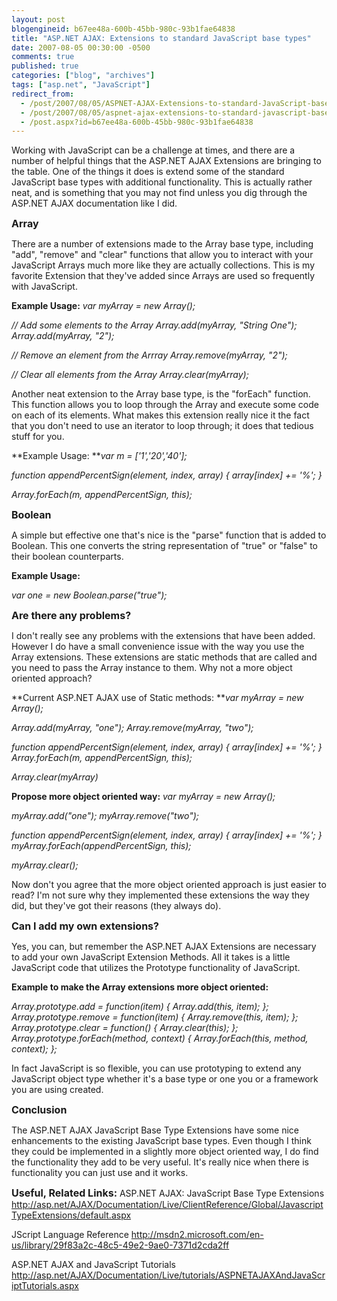 ```yaml
---
layout: post
blogengineid: b67ee48a-600b-45bb-980c-93b1fae64838
title: "ASP.NET AJAX: Extensions to standard JavaScript base types"
date: 2007-08-05 00:30:00 -0500
comments: true
published: true
categories: ["blog", "archives"]
tags: ["asp.net", "JavaScript"]
redirect_from: 
  - /post/2007/08/05/ASPNET-AJAX-Extensions-to-standard-JavaScript-base-types
  - /post/2007/08/05/aspnet-ajax-extensions-to-standard-javascript-base-types
  - /post.aspx?id=b67ee48a-600b-45bb-980c-93b1fae64838
---
```

<!-- more -->

Working with JavaScript can be a challenge at times, and there are a number of helpful things that the ASP.NET AJAX Extensions are bringing to the table. One of the things it does is extend some of the standard JavaScript base types with additional functionality. This is actually rather neat, and is something that you may not find unless you dig through the ASP.NET AJAX documentation like I did.


 **<span style="font-size: medium;">Array</span>**

There are a number of extensions made to the Array base type, including "add", "remove" and "clear" functions that allow you to interact with your JavaScript Arrays much more like they are actually collections. This is my favorite Extension that they've added since Arrays are used so frequently with JavaScript.

**Example Usage:** 
 *var myArray = new Array();*

*// Add some elements to the Array
 Array.add(myArray, "String One");
 Array.add(myArray, "2");*

*// Remove an element from the Arrray
 Array.remove(myArray, "2");*

*// Clear all elements from the Array
 Array.clear(myArray);*

Another neat extension to the Array base type, is the "forEach" function. This function allows you to loop through the Array and execute some code on each of its elements. What makes this extension really nice it the fact that you don't need to use an iterator to loop through; it does that tedious stuff for you.

**Example Usage:
 ***var m = ['1','20','40'];*

*function appendPercentSign(element, index, array)
 {
     array[index] += '%';
 }*

*Array.forEach(m, appendPercentSign, this);*


 **<span style="font-size: medium;">Boolean</span>**

A simple but effective one that's nice is the "parse" function that is added to Boolean. This one converts the string representation of "true" or "false" to their boolean counterparts.

**Example Usage:**

*var one = new Boolean.parse("true");*

 

**<span style="font-size: medium;">Are there any problems?</span>**

I don't really see any problems with the extensions that have been added. However I do have a small convenience issue with the way you use the Array extensions. These extensions are static methods that are called and you need to pass the Array instance to them. Why not a more object oriented approach?

**Current ASP.NET AJAX use of Static methods:
 ***var myArray = new Array();*

*Array.add(myArray, "one");
 Array.remove(myArray, "two");*

*function appendPercentSign(element, index, array)
 {
     array[index] += '%';
 }
 Array.forEach(m, appendPercentSign, this);*

*Array.clear(myArray)*


 **Propose more object oriented way:**
 *var myArray = new Array();*

*myArray.add("one");
 myArray.remove("two");*

*function appendPercentSign(element, index, array)
 {
     array[index] += '%';
 }
 myArray.forEach(appendPercentSign, this);*

*myArray.clear();*


 Now don't you agree that the more object oriented approach is just easier to read? I'm not sure why they implemented these extensions the way they did, but they've got their reasons (they always do).

 

**<span style="font-size: medium;">Can I add my own extensions?</span>**

Yes, you can, but remember the ASP.NET AJAX Extensions are necessary to add your own JavaScript Extension Methods. All it takes is a little JavaScript code that utilizes the Prototype functionality of JavaScript.

**Example to make the Array extensions more object oriented:**


 *Array.prototype.add = function(item)
 {
  Array.add(this, item);
 };
 Array.prototype.remove = function(item)
 {
  Array.remove(this, item);
 };
 Array.prototype.clear = function()
 {
  Array.clear(this);
 };
 Array.prototype.forEach(method, context)
 {
  Array.forEach(this, method, context);
 };*

In fact JavaScript is so flexible, you can use prototyping to extend any JavaScript object type whether it's a base type or one you or a framework you are using created.

**<span style="font-size: medium;">Conclusion</span>**

The ASP.NET AJAX JavaScript Base Type Extensions have some nice enhancements to the existing JavaScript base types. Even though I think they could be implemented in a slightly more object oriented way, I do find the functionality they add to be very useful. It's really nice when there is functionality you can just use and it works.

 

**<span style="font-size: medium;">Useful, Related Links:</span>**
 ASP.NET AJAX: JavaScript Base Type Extensions
 <a href="http://asp.net/AJAX/Documentation/Live/ClientReference/Global/JavascriptTypeExtensions/default.aspx">http://asp.net/AJAX/Documentation/Live/ClientReference/Global/JavascriptTypeExtensions/default.aspx</a>

JScript Language Reference
 <a href="http://msdn2.microsoft.com/en-us/library/29f83a2c-48c5-49e2-9ae0-7371d2cda2ff">http://msdn2.microsoft.com/en-us/library/29f83a2c-48c5-49e2-9ae0-7371d2cda2ff</a>

ASP.NET AJAX and JavaScript Tutorials
 <a href="http://asp.net/AJAX/Documentation/Live/tutorials/ASPNETAJAXAndJavaScriptTutorials.aspx">http://asp.net/AJAX/Documentation/Live/tutorials/ASPNETAJAXAndJavaScriptTutorials.aspx</a>
